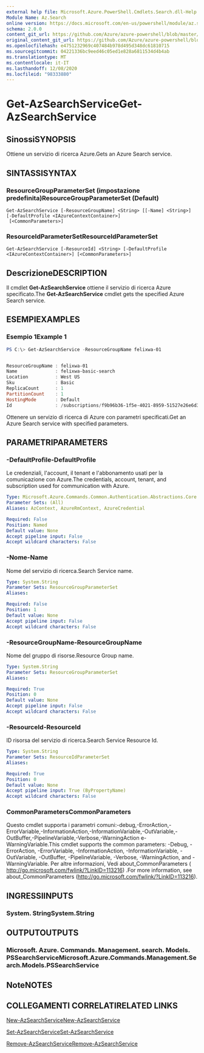 ```yaml
---
external help file: Microsoft.Azure.PowerShell.Cmdlets.Search.dll-Help.xml
Module Name: Az.Search
online version: https://docs.microsoft.com/en-us/powershell/module/az.search/get-azsearchservice
schema: 2.0.0
content_git_url: https://github.com/Azure/azure-powershell/blob/master/src/Search/Search/help/Get-AzSearchService.md
original_content_git_url: https://github.com/Azure/azure-powershell/blob/master/src/Search/Search/help/Get-AzSearchService.md
ms.openlocfilehash: e4751232969c407484b978d495d348dc61810715
ms.sourcegitcommit: 04221336bc9eed46c05ed1e828a6811534d4b4ab
ms.translationtype: MT
ms.contentlocale: it-IT
ms.lasthandoff: 12/08/2020
ms.locfileid: "98333880"
---
```

# <span data-ttu-id="cfa61-101">Get-AzSearchService</span><span class="sxs-lookup"><span data-stu-id="cfa61-101">Get-AzSearchService</span></span>

## <span data-ttu-id="cfa61-102">Sinossi</span><span class="sxs-lookup"><span data-stu-id="cfa61-102">SYNOPSIS</span></span>
<span data-ttu-id="cfa61-103">Ottiene un servizio di ricerca Azure.</span><span class="sxs-lookup"><span data-stu-id="cfa61-103">Gets an Azure Search service.</span></span>

## <span data-ttu-id="cfa61-104">SINTASSI</span><span class="sxs-lookup"><span data-stu-id="cfa61-104">SYNTAX</span></span>

### <span data-ttu-id="cfa61-105">ResourceGroupParameterSet (impostazione predefinita)</span><span class="sxs-lookup"><span data-stu-id="cfa61-105">ResourceGroupParameterSet (Default)</span></span>
```
Get-AzSearchService [-ResourceGroupName] <String> [[-Name] <String>] [-DefaultProfile <IAzureContextContainer>]
 [<CommonParameters>]
```

### <span data-ttu-id="cfa61-106">ResourceIdParameterSet</span><span class="sxs-lookup"><span data-stu-id="cfa61-106">ResourceIdParameterSet</span></span>
```
Get-AzSearchService [-ResourceId] <String> [-DefaultProfile <IAzureContextContainer>] [<CommonParameters>]
```

## <span data-ttu-id="cfa61-107">Descrizione</span><span class="sxs-lookup"><span data-stu-id="cfa61-107">DESCRIPTION</span></span>
<span data-ttu-id="cfa61-108">Il cmdlet **Get-AzSearchService** ottiene il servizio di ricerca Azure specificato.</span><span class="sxs-lookup"><span data-stu-id="cfa61-108">The **Get-AzSearchService** cmdlet gets the specified Azure Search service.</span></span>

## <span data-ttu-id="cfa61-109">ESEMPI</span><span class="sxs-lookup"><span data-stu-id="cfa61-109">EXAMPLES</span></span>

### <span data-ttu-id="cfa61-110">Esempio 1</span><span class="sxs-lookup"><span data-stu-id="cfa61-110">Example 1</span></span>
```powershell
PS C:\> Get-AzSearchService -ResourceGroupName felixwa-01


ResourceGroupName : felixwa-01
Name              : felixwa-basic-search
Location          : West US
Sku               : Basic
ReplicaCount      : 1
PartitionCount    : 1
HostingMode       : Default
Id                : /subscriptions/f9b96b36-1f5e-4021-8959-51527e26e6d3/resourceGroups/felixwa-01/providers/Microsoft.Search/searchServices/felixwa-basic-search
```

<span data-ttu-id="cfa61-111">Ottenere un servizio di ricerca di Azure con parametri specificati.</span><span class="sxs-lookup"><span data-stu-id="cfa61-111">Get an Azure Search service with specified parameters.</span></span>

## <span data-ttu-id="cfa61-112">PARAMETRI</span><span class="sxs-lookup"><span data-stu-id="cfa61-112">PARAMETERS</span></span>

### <span data-ttu-id="cfa61-113">-DefaultProfile</span><span class="sxs-lookup"><span data-stu-id="cfa61-113">-DefaultProfile</span></span>
<span data-ttu-id="cfa61-114">Le credenziali, l'account, il tenant e l'abbonamento usati per la comunicazione con Azure.</span><span class="sxs-lookup"><span data-stu-id="cfa61-114">The credentials, account, tenant, and subscription used for communication with Azure.</span></span>

```yaml
Type: Microsoft.Azure.Commands.Common.Authentication.Abstractions.Core.IAzureContextContainer
Parameter Sets: (All)
Aliases: AzContext, AzureRmContext, AzureCredential

Required: False
Position: Named
Default value: None
Accept pipeline input: False
Accept wildcard characters: False
```

### <span data-ttu-id="cfa61-115">-Nome</span><span class="sxs-lookup"><span data-stu-id="cfa61-115">-Name</span></span>
<span data-ttu-id="cfa61-116">Nome del servizio di ricerca.</span><span class="sxs-lookup"><span data-stu-id="cfa61-116">Search Service name.</span></span>

```yaml
Type: System.String
Parameter Sets: ResourceGroupParameterSet
Aliases:

Required: False
Position: 1
Default value: None
Accept pipeline input: False
Accept wildcard characters: False
```

### <span data-ttu-id="cfa61-117">-ResourceGroupName</span><span class="sxs-lookup"><span data-stu-id="cfa61-117">-ResourceGroupName</span></span>
<span data-ttu-id="cfa61-118">Nome del gruppo di risorse.</span><span class="sxs-lookup"><span data-stu-id="cfa61-118">Resource Group name.</span></span>

```yaml
Type: System.String
Parameter Sets: ResourceGroupParameterSet
Aliases:

Required: True
Position: 0
Default value: None
Accept pipeline input: False
Accept wildcard characters: False
```

### <span data-ttu-id="cfa61-119">-ResourceId</span><span class="sxs-lookup"><span data-stu-id="cfa61-119">-ResourceId</span></span>
<span data-ttu-id="cfa61-120">ID risorsa del servizio di ricerca.</span><span class="sxs-lookup"><span data-stu-id="cfa61-120">Search Service Resource Id.</span></span>

```yaml
Type: System.String
Parameter Sets: ResourceIdParameterSet
Aliases:

Required: True
Position: 0
Default value: None
Accept pipeline input: True (ByPropertyName)
Accept wildcard characters: False
```

### <span data-ttu-id="cfa61-121">CommonParameters</span><span class="sxs-lookup"><span data-stu-id="cfa61-121">CommonParameters</span></span>
<span data-ttu-id="cfa61-122">Questo cmdlet supporta i parametri comuni:-debug,-ErrorAction,-ErrorVariable,-InformationAction,-InformationVariable,-OutVariable,-OutBuffer,-PipelineVariable,-Verbose,-WarningAction e-WarningVariable.</span><span class="sxs-lookup"><span data-stu-id="cfa61-122">This cmdlet supports the common parameters: -Debug, -ErrorAction, -ErrorVariable, -InformationAction, -InformationVariable, -OutVariable, -OutBuffer, -PipelineVariable, -Verbose, -WarningAction, and -WarningVariable.</span></span> <span data-ttu-id="cfa61-123">Per altre informazioni, Vedi about_CommonParameters ( http://go.microsoft.com/fwlink/?LinkID=113216) .</span><span class="sxs-lookup"><span data-stu-id="cfa61-123">For more information, see about_CommonParameters (http://go.microsoft.com/fwlink/?LinkID=113216).</span></span>

## <span data-ttu-id="cfa61-124">INGRESSI</span><span class="sxs-lookup"><span data-stu-id="cfa61-124">INPUTS</span></span>

### <span data-ttu-id="cfa61-125">System. String</span><span class="sxs-lookup"><span data-stu-id="cfa61-125">System.String</span></span>

## <span data-ttu-id="cfa61-126">OUTPUT</span><span class="sxs-lookup"><span data-stu-id="cfa61-126">OUTPUTS</span></span>

### <span data-ttu-id="cfa61-127">Microsoft. Azure. Commands. Management. search. Models. PSSearchService</span><span class="sxs-lookup"><span data-stu-id="cfa61-127">Microsoft.Azure.Commands.Management.Search.Models.PSSearchService</span></span>

## <span data-ttu-id="cfa61-128">Note</span><span class="sxs-lookup"><span data-stu-id="cfa61-128">NOTES</span></span>

## <span data-ttu-id="cfa61-129">COLLEGAMENTI CORRELATI</span><span class="sxs-lookup"><span data-stu-id="cfa61-129">RELATED LINKS</span></span>

[<span data-ttu-id="cfa61-130">New-AzSearchService</span><span class="sxs-lookup"><span data-stu-id="cfa61-130">New-AzSearchService</span></span>](./New-AzSearchService.md)

[<span data-ttu-id="cfa61-131">Set-AzSearchService</span><span class="sxs-lookup"><span data-stu-id="cfa61-131">Set-AzSearchService</span></span>](./Set-AzSearchService.md)

[<span data-ttu-id="cfa61-132">Remove-AzSearchService</span><span class="sxs-lookup"><span data-stu-id="cfa61-132">Remove-AzSearchService</span></span>](./Remove-AzSearchService.md)
